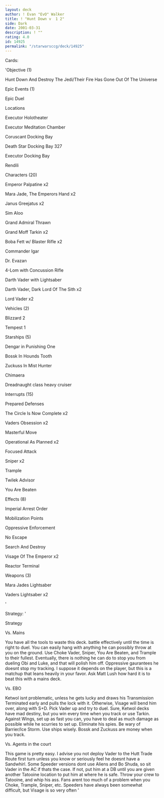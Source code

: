 ```yaml
---
layout: deck
author: ! Evan "EvO" Walker
title: ! "Hunt Down v  1 2"
side: Dark
date: 2001-03-31
description: ! ""
rating: 4.0
id: 14925
permalink: "/starwarsccg/deck/14925"
---
```

Cards: 

'Objective (1) 

Hunt Down And Destroy The Jedi/Their Fire Has Gone Out Of The Universe 


Epic Events (1) 

Epic Duel 


Locations 

Executor Holotheater 

Executor Meditation Chamber 

Coruscant Docking Bay 

Death Star Docking Bay 327 

Executor Docking Bay 

Rendili 


Characters (20) 

Emperor Palpatine x2 

Mara Jade, The Emperors Hand x2 

Janus Greejatus x2 

Sim Aloo 

Grand Admiral Thrawn 

Grand Moff Tarkin x2 

Boba Fett w/ Blaster Rifle x2 

Commander Igar 

Dr. Evazan 

4-Lom with Concussion Rifle 

Darth Vader with Lightsaber 

Darth Vader, Dark Lord Of The Sith x2 

Lord Vader x2 



Vehicles (2) 

Blizzard 2 

Tempest 1 


Starships (5) 

Dengar in Punishing One 

Bossk In Hounds Tooth 

Zuckuss In Mist Hunter 

Chimaera 

Dreadnaught class heavy cruiser 


Interrupts (15) 

Prepared Defenses 

The Circle Is Now Complete x2 

Vaders Obsession x2 

Masterful Move 

Operational As Planned x2 

Focused Attack 

Sniper x2 

Trample 

Twilek Advisor 

You Are Beaten 


Effects (8) 

Imperial Arrest Order 

Mobilization Points 

Oppressive Enforcement 

No Escape 

Search And Destroy 

Visage Of The Emperor x2 

Reactor Terminal 


Weapons (3) 

Mara Jades Lightsaber 

Vaders Lightsaber x2 






'

Strategy: '

Strategy



Vs. Mains 

You have all the tools to waste this deck. battle effectively until the time is right to duel. You can easily hang with anything he can possibly throw at you on the ground. Use Choke Vader, Sniper, You Are Beaten, and Trample to their fullest. Eventually, there is nothing he can do to stop you from dueling Obi and Luke, and that will polish him off. Oppressive gaurantees he doesnt stop my tracking. I suppose it depends on the player, but this is a matchup that leans heavily in your favor. Ask Matt Lush how hard it is to beat this with a mains deck. 


Vs. EBO 

Ketwol isnt problematic, unless he gets lucky and draws his Transmission Terminated early and pulls the lock with it. Otherwise, Visage will bend him over, along with S+D. Pick Vader up and try to duel. Sure, Ketwol decks have mad destiny, but you win every time when you track or use Tarkin. Against Wings, set up as fast you can, you have to deal as much damage as possible while he scurries to set up. Eliminate his spies. Be wary of Barrier/Ice Storm. Use ships wisely. Bossk and Zuckuss are money when you track. 


Vs. Agents in the court 

This game is pretty easy. I advise you not deploy Vader to the Hutt Trade Route first turn unless you know or seriously feel he doesnt have a Sandwhirl. Some Speeder versions dont use Aliens and Bo Shuda, so sit Vader in the AC if thats the case. If not, put him at a DB until you are given another Tatooine location to put him at where he is safe. Throw your crew to Tatooine, and whip his ass. Fans arent too much of a problem when you Choke, Trample, Sniper, etc. Speeders have always been somewhat difficult, but Visage is so very often   '
